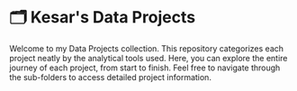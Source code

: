 # 🗂️ Kesar's Data Projects

Welcome to my Data Projects collection. This repository categorizes each project neatly by the analytical tools used. Here, you can explore the entire journey of each project, from start to finish. Feel free to navigate through the sub-folders to access detailed project information.
